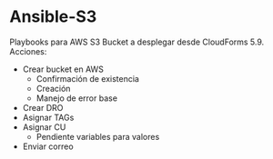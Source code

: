 # Ansible-S3

Playbooks para AWS S3 Bucket a desplegar desde CloudForms 5.9. Acciones:

- Crear bucket en AWS
  - Confirmación de existencia
  - Creación
  - Manejo de error base
- Crear DRO
- Asignar TAGs
- Asignar CU
  - Pendiente variables para valores
- Enviar correo 
